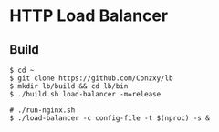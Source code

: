 # HTTP Load Balancer

## Build
```shell
$ cd ~
$ git clone https://github.com/Conzxy/lb
$ mkdir lb/build && cd lb/bin
$ ./build.sh load-balancer -m=release

# ./run-nginx.sh
$ ./load-balancer -c config-file -t $(nproc) -s &
```
